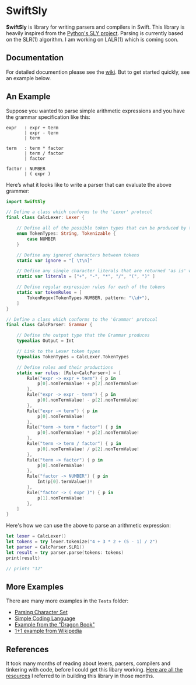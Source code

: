 # SwiftSly
**SwiftSly** is library for writing parsers and compilers in Swift. This library is heavily inspired from the [Python's SLY project](https://sly.readthedocs.io/en/latest/index.html). 
Parsing is currently based on the SLR(1) algorithm. I am working on LALR(1) which is coming soon. 

## Documentation
For detailed documention please see the [wiki](https://github.com/rohita/swift-sly/wiki). But to get started quickly, 
see an example below. 

## An Example
Suppose you wanted to parse simple arithmetic expressions and you have the 
grammar specification like this:

```
expr   : expr + term
       | expr - term
       | term

term   : term * factor
       | term / factor
       | factor

factor : NUMBER
       | ( expr )
```

Here’s what it looks like to write a parser that can evaluate the above grammer:

```swift
import SwiftSly

// Define a class which conforms to the 'Lexer' protocol
final class CalcLexer: Lexer {                 

    // Define all of the possible token types that can be produced by the lexer
    enum TokenTypes: String, Tokenizable {      
        case NUMBER                          
    }

    // Define any ignored characters between tokens
    static var ignore = "[ \t\n]"              

    // Define any single character literals that are returned 'as is' when encountered by the lexer
    static var literals = ["+", "-", "*", "/", "(", ")" ] 

    // Define regular expression rules for each of the tokens
    static var tokenRules = [                  
        TokenRegex(TokenTypes.NUMBER, pattern: "\\d+"),
    ]
}

// Define a class which conforms to the 'Grammar' protocol
final class CalcParser: Grammar {

    // Define the output type that the Grammar produces
    typealias Output = Int

    // Link to the Lexer token types
    typealias TokenTypes = CalcLexer.TokenTypes

    // Define rules and their productions
    static var rules: [Rule<CalcParser>] = [
        Rule("expr -> expr + term") { p in
            p[0].nonTermValue! + p[2].nonTermValue!
        },
        Rule("expr -> expr - term") { p in
            p[0].nonTermValue! - p[2].nonTermValue!
        },
        Rule("expr -> term") { p in
            p[0].nonTermValue!
        },
        Rule("term -> term * factor") { p in
            p[0].nonTermValue! * p[2].nonTermValue!
        },
        Rule("term -> term / factor") { p in
            p[0].nonTermValue! / p[2].nonTermValue!
        },
        Rule("term -> factor") { p in
            p[0].nonTermValue!
        },
        Rule("factor -> NUMBER") { p in
            Int(p[0].termValue!)!
        },
        Rule("factor -> ( expr )") { p in
            p[1].nonTermValue!
        },
    ]
}
```

Here's how we can use the above to parse an arithmetic expression: 

```swift
let lexer = CalcLexer()
let tokens = try lexer.tokenize("4 + 3 * 2 + (5 - 1) / 2")
let parser = CalcParser.SLR1()
let result = try parser.parse(tokens: tokens)
print(result)

// prints "12"
```

## More Examples
There are many more examples in the `Tests` folder: 
* [Parsing Character Set](https://github.com/rohita/swift-sly/blob/main/Tests/Examples/CharacterSet.swift)
* [Simple Coding Language](https://github.com/rohita/swift-sly/blob/main/Tests/Examples/CodingLanguage.swift)
* [Example from the "Dragon Book"](https://github.com/rohita/swift-sly/blob/main/Tests/Examples/DragonBookExample.swift)
* [1+1 example from Wikipedia](https://github.com/rohita/swift-sly/blob/main/Tests/Examples/WikipediaExample.swift)

## References
It took many months of reading about lexers, parsers, compilers and tinkering with code, before I could get this libary working. 
[Here are all the resources](https://github.com/rohita/swift-sly/wiki/References) I referred to in building this library in those months. 

